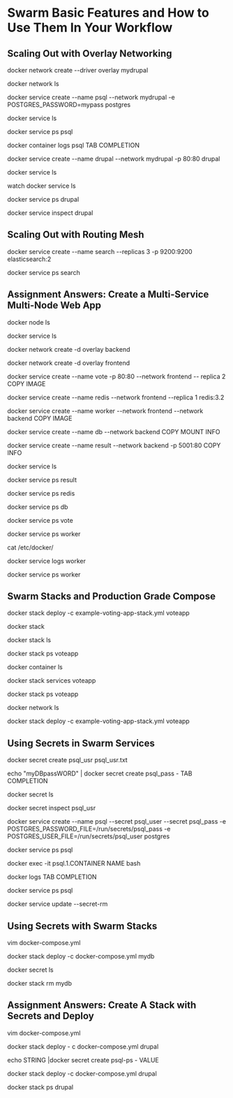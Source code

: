 # Swarm Basic Features and How to Use Them In Your Workflow

## Scaling Out with Overlay Networking

docker network create --driver overlay mydrupal

docker network ls

docker service create --name psql --network mydrupal -e POSTGRES_PASSWORD=mypass postgres

docker service ls

docker service ps psql

docker container logs psql TAB COMPLETION

docker service create --name drupal --network mydrupal -p 80:80 drupal

docker service ls

watch docker service ls

docker service ps drupal

docker service inspect drupal

## Scaling Out with Routing Mesh

docker service create --name search --replicas 3 -p 9200:9200 elasticsearch:2

docker service ps search

## Assignment Answers: Create a Multi-Service Multi-Node Web App

docker node ls

docker service ls

docker network create -d overlay backend

docker network create -d overlay frontend

docker service create --name vote -p 80:80 --network frontend -- replica 2 COPY IMAGE

docker service create --name redis --network frontend --replica 1 redis:3.2

docker service create --name worker --network frontend --network backend COPY IMAGE

docker service create --name db --network backend COPY MOUNT INFO

docker service create --name result --network backend -p 5001:80 COPY INFO

docker service ls

docker service ps result

docker service ps redis

docker service ps db

docker service ps vote

docker service ps worker

cat /etc/docker/

docker service logs worker

docker service ps worker

## Swarm Stacks and Production Grade Compose

docker stack deploy -c example-voting-app-stack.yml voteapp

docker stack

docker stack ls

docker stack ps voteapp

docker container ls

docker stack services voteapp

docker stack ps voteapp

docker network ls

docker stack deploy -c example-voting-app-stack.yml voteapp

## Using Secrets in Swarm Services

docker secret create psql_usr psql_usr.txt

echo "myDBpassWORD" | docker secret create psql_pass - TAB COMPLETION

docker secret ls

docker secret inspect psql_usr

docker service create --name psql --secret psql_user --secret psql_pass -e POSTGRES_PASSWORD_FILE=/run/secrets/psql_pass -e POSTGRES_USER_FILE=/run/secrets/psql_user postgres

docker service ps psql

docker exec -it psql.1.CONTAINER NAME bash

docker logs TAB COMPLETION

docker service ps psql

docker service update --secret-rm

## Using Secrets with Swarm Stacks

vim docker-compose.yml

docker stack deploy -c docker-compose.yml mydb

docker secret ls

docker stack rm mydb

## Assignment Answers: Create A Stack with Secrets and Deploy

vim docker-compose.yml

docker stack deploy - c docker-compose.yml drupal

echo STRING |docker secret create psql-ps - VALUE

docker stack deploy -c docker-compose.yml drupal

docker stack ps drupal
